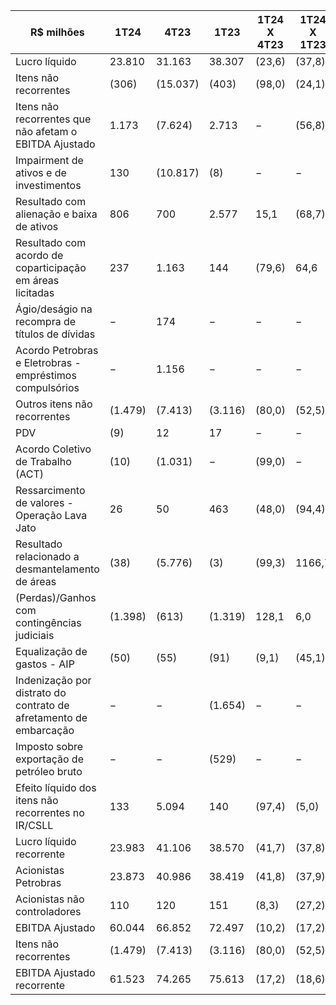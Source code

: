|R$ milhões|1T24|4T23|1T23|1T24 X 4T23|1T24 X 1T23|
|---|---|---|---|---|---|
|Lucro líquido|23.810|31.163|38.307|(23,6)|(37,8)|
|Itens não recorrentes|(306)|(15.037)|(403)|(98,0)|(24,1)|
|Itens não recorrentes que não afetam o EBITDA Ajustado|1.173|(7.624)|2.713|−|(56,8)|
|Impairment de ativos e de investimentos|130|(10.817)|(8)|−|−|
|Resultado com alienação e baixa de ativos|806|700|2.577|15,1|(68,7)|
|Resultado com acordo de coparticipação em áreas licitadas|237|1.163|144|(79,6)|64,6|
|Ágio/deságio na recompra de títulos de dívidas|−|174|−|−|−|
|Acordo Petrobras e Eletrobras - empréstimos compulsórios|−|1.156|−|−|−|
|Outros itens não recorrentes|(1.479)|(7.413)|(3.116)|(80,0)|(52,5)|
|PDV|(9)|12|17|−|−|
|Acordo Coletivo de Trabalho (ACT)|(10)|(1.031)|−|(99,0)|−|
|Ressarcimento de valores - Operação Lava Jato|26|50|463|(48,0)|(94,4)|
|Resultado relacionado a desmantelamento de áreas|(38)|(5.776)|(3)|(99,3)|1166,7|
|(Perdas)/Ganhos com contingências judiciais|(1.398)|(613)|(1.319)|128,1|6,0|
|Equalização de gastos - AIP|(50)|(55)|(91)|(9,1)|(45,1)|
|Indenização por distrato do contrato de afretamento de embarcação|−|−|(1.654)|−|−|
|Imposto sobre exportação de petróleo bruto|−|−|(529)|−|−|
|Efeito líquido dos itens não recorrentes no IR/CSLL|133|5.094|140|(97,4)|(5,0)|
|Lucro líquido recorrente|23.983|41.106|38.570|(41,7)|(37,8)|
|Acionistas Petrobras|23.873|40.986|38.419|(41,8)|(37,9)|
|Acionistas não controladores|110|120|151|(8,3)|(27,2)|
|EBITDA Ajustado|60.044|66.852|72.497|(10,2)|(17,2)|
|Itens não recorrentes|(1.479)|(7.413)|(3.116)|(80,0)|(52,5)|
|EBITDA Ajustado recorrente|61.523|74.265|75.613|(17,2)|(18,6)|

